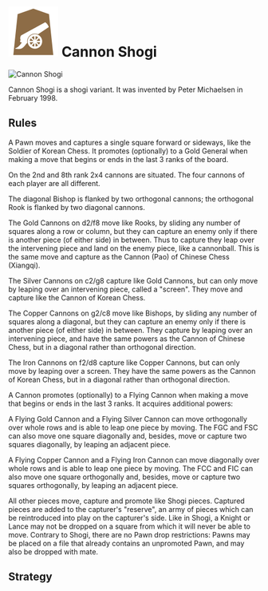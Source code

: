 # ![Cannon Shogi](https://github.com/gbtami/pychess-variants/blob/master/static/icons/CannonShogi.svg) Cannon Shogi

![Cannon Shogi](https://github.com/gbtami/pychess-variants/blob/master/static/images/CannonShogi.png)

Cannon Shogi is a shogi variant. It was invented by Peter Michaelsen in February 1998.

## Rules

A Pawn moves and captures a single square forward or sideways, like the Soldier of Korean Chess. It promotes (optionally) to a Gold General when making a move that begins or ends in the last 3 ranks of the board.

On the 2nd and 8th rank 2x4 cannons are situated. The four cannons of each player are all different.

The diagonal Bishop is flanked by two orthogonal cannons; the orthogonal Rook is flanked by two diagonal cannons.

The Gold Cannons on d2/f8 move like Rooks, by sliding any number of squares along a row or column, but they can capture an enemy only if there is another piece (of either side) in between. Thus to capture they leap over the intervening piece and land on the enemy piece, like a cannonball. This is the same move and capture as the Cannon (Pao) of Chinese Chess (Xiangqi).

The Silver Cannons on c2/g8 capture like Gold Cannons, but can only move by leaping over an intervening piece, called a "screen". They move and capture like the Cannon of Korean Chess.

The Copper Cannons on g2/c8 move like Bishops, by sliding any number of squares along a diagonal, but they can capture an enemy only if there is another piece (of either side) in between. They capture by leaping over an intervening piece, and have the same powers as the Cannon of Chinese Chess, but in a diagonal rather than orthogonal direction.

The Iron Cannons on f2/d8 capture like Copper Cannons, but can only move by leaping over a screen. They have the same powers as the Cannon of Korean Chess, but in a diagonal rather than orthogonal direction.

A Cannon promotes (optionally) to a Flying Cannon when making a move that begins or ends in the last 3 ranks. It acquires additional powers:

A Flying Gold Cannon and a Flying Silver Cannon can move orthogonally over whole rows and is able to leap one piece by moving. The FGC and FSC can also move one square diagonally and, besides, move or capture two squares diagonally, by leaping an adjacent piece.

A Flying Copper Cannon and a Flying Iron Cannon can move diagonally over whole rows and is able to leap one piece by moving. The FCC and FIC can also move one square orthogonally and, besides, move or capture two squares orthogonally, by leaping an adjacent piece.

All other pieces move, capture and promote like Shogi pieces. Captured pieces are added to the capturer's "reserve", an army of pieces which can be reintroduced into play on the capturer's side. Like in Shogi, a Knight or Lance may not be dropped on a square from which it will never be able to move. Contrary to Shogi, there are no Pawn drop restrictions: Pawns may be placed on a file that already contains an unpromoted Pawn, and may also be dropped with mate.

## Strategy
